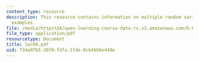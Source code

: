 ```yaml
---
content_type: resource
description: This resource contains information on multiple random variables with
  examples.
file: /media/https%3A/open-learning-course-data-rc.s3.amazonaws.com/6-041-probabilistic-systems-analysis-and-applied-probability-spring-2006/734a97653078fdfa1fde6cb46b6e440e_lec09.pdf
file_type: application/pdf
resourcetype: Document
title: lec09.pdf
uid: 734a9765-3078-fdfa-1fde-6cb46b6e440e
---
```


